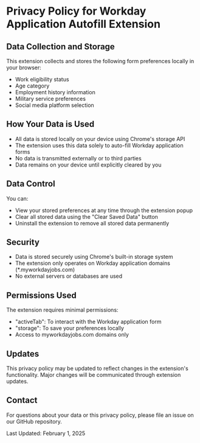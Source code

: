 # Privacy Policy for Workday Application Autofill Extension

## Data Collection and Storage
This extension collects and stores the following form preferences locally in your browser:
- Work eligibility status
- Age category
- Employment history information  
- Military service preferences
- Social media platform selection

## How Your Data is Used
- All data is stored locally on your device using Chrome's storage API
- The extension uses this data solely to auto-fill Workday application forms
- No data is transmitted externally or to third parties
- Data remains on your device until explicitly cleared by you

## Data Control
You can:
- View your stored preferences at any time through the extension popup
- Clear all stored data using the "Clear Saved Data" button 
- Uninstall the extension to remove all stored data permanently

## Security
- Data is stored securely using Chrome's built-in storage system
- The extension only operates on Workday application domains (*.myworkdayjobs.com)
- No external servers or databases are used

## Permissions Used
The extension requires minimal permissions:
- "activeTab": To interact with the Workday application form
- "storage": To save your preferences locally
- Access to myworkdayjobs.com domains only

## Updates
This privacy policy may be updated to reflect changes in the extension's functionality. Major changes will be communicated through extension updates.

## Contact
For questions about your data or this privacy policy, please file an issue on our GitHub repository.

Last Updated: February 1, 2025
